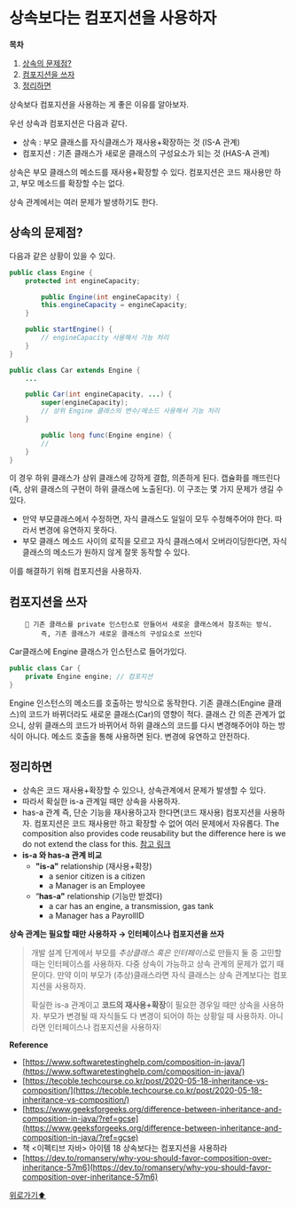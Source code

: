 # 상속보다는 컴포지션을 사용하자

**목차**

1. [상속의 문제점?](#상속의-문제점)
2. [컴포지션을 쓰자](#컴포지션을-쓰자)
3. [정리하면](#정리하면)

상속보다 컴포지션을 사용하는 게 좋은 이유를 알아보자.

우선 상속과 컴포지션은 다음과 같다.

- 상속 : 부모 클래스를 자식클래스가 재사용+확장하는 것 (IS-A 관계)
- 컴포지션 : 기존 클래스가 새로운 클래스의 구성요소가 되는 것 (HAS-A 관계)

상속은 부모 클래스의 메소드를 재사용+확장할 수 있다. 컴포지션은 코드 재사용만 하고, 부모 메소드를 확장할 수는 없다.

상속 관계에서는 여러 문제가 발생하기도 한다.

## 상속의 문제점?

다음과 같은 상황이 있을 수 있다.

```java
public class Engine {
    protected int engineCapacity;

		public Engine(int engineCapacity) {
        this.engineCapacity = engineCapacity;
    }

    public startEngine() {
        // engineCapacity 사용해서 기능 처리
    }
}

public class Car extends Engine {
    ...

    public Car(int engineCapacity, ...) {
        super(engineCapacity);
        // 상위 Engine 클래스의 변수/메소드 사용해서 기능 처리
    }

		public long func(Engine engine) {
        //
    }
}
```

이 경우 하위 클래스가 상위 클래스에 강하게 결합, 의존하게 된다. 캡슐화를 깨뜨린다(즉, 상위 클래스의 구현이 하위 클래스에 노출된다). 이 구조는 몇 가지 문제가 생길 수 있다.

- 만약 부모클래스에서 수정하면, 자식 클래스도 일일이 모두 수정해주어야 한다. 따라서 변경에 유연하지 못하다.
- 부모 클래스 메소드 사이의 로직을 모르고 자식 클래스에서 오버라이딩한다면, 자식 클래스의 메소드가 원하지 않게 잘못 동작할 수 있다.

이를 해결하기 위해 컴포지션을 사용하자.

## 컴포지션을 쓰자

<aside>

        🌟 기존 클래스를 private 인스턴스로 만들어서 새로운 클래스에서 참조하는 방식.
            즉, 기존 클래스가 새로운 클래스의 구성요소로 쓰인다

</aside>

Car클래스에 Engine 클래스가 인스턴스로 들어가있다.

```java
public class Car {
    private Engine engine; // 컴포지션
}
```

Engine 인스턴스의 메소드를 호출하는 방식으로 동작한다. 기존 클래스(Engine 클래스)의 코드가 바뀌더라도 새로운 클래스(Car)의 영향이 적다. 클래스 간 의존 관계가 없으니, 상위 클래스의 코드가 바뀌어서 하위 클래스의 코드를 다시 변경해주어야 하는 방식이 아니다. 메소드 호출을 통해 사용하면 된다. 변경에 유연하고 안전하다.

## 정리하면

- 상속은 코드 재사용+확장할 수 있으나, 상속관계에서 문제가 발생할 수 있다.
- 따라서 확실한 is-a 관계일 때만 상속을 사용하자.
- has-a 관계 즉, 단순 기능을 재사용하고자 한다면(코드 재사용) 컴포지션을 사용하자. 컴포지션은 코드 재사용만 하고 확장할 수 없어 여러 문제에서 자유롭다.
  The composition also provides code reusability but the difference here is we do not extend the class for this. [참고 링크](https://www.geeksforgeeks.org/difference-between-inheritance-and-composition-in-java/?ref=gcse)
- **is-a 와 has-a 관계 비교**
  - **"is-a"** relationship (재사용+확장)
    - a senior citizen is a citizen
    - a Manager is an Employee
  - “**has-a"** relationship (기능만 받겠다)
    - a car has an engine, a transmission, gas tank
    - a Manager has a PayrollID

**상속 관계는 필요할 때만 사용하자 → 인터페이스나 컴포지션을 쓰자**

> 개발 설계 단계에서 부모를 *추상클래스 혹은 인터페이스*로 만들지 둘 중 고민할 때는 인터페이스를 사용하자. 다중 상속이 가능하고 상속 관계의 문제가 없기 때문이다. 만약 이미 부모가 (추상)클래스라면 자식 클래스는 상속 관계보다는 컴포지션을 사용하자.
>
> 확실한 is-a 관계이고 **코드의 재사용+확장**이 필요한 경우일 때만 상속을 사용하자. 부모가 변경될 때 자식들도 다 변경이 되어야 하는 상황일 때 사용하자. 아니라면 인터페이스나 컴포지션을 사용하자❕

**Reference**

- [https://www.softwaretestinghelp.com/composition-in-java/](https://www.softwaretestinghelp.com/composition-in-java/)
- [https://tecoble.techcourse.co.kr/post/2020-05-18-inheritance-vs-composition/](https://tecoble.techcourse.co.kr/post/2020-05-18-inheritance-vs-composition/)
- [https://www.geeksforgeeks.org/difference-between-inheritance-and-composition-in-java/?ref=gcse](https://www.geeksforgeeks.org/difference-between-inheritance-and-composition-in-java/?ref=gcse)
- 책 <이펙티브 자바> 아이템 18 상속보다는 컴포지션을 사용하라
- [https://dev.to/romansery/why-you-should-favor-composition-over-inheritance-57m6](https://dev.to/romansery/why-you-should-favor-composition-over-inheritance-57m6)

[위로가기⬆](#상속보다는-컴포지션을-사용하자)
